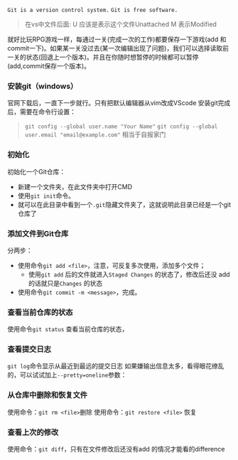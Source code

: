 `Git is a version control system.`
`Git is free software.`
> 在vs中文件后面:
 U 应该是表示这个文件Unattached
 M 表示Modified
>                
就好比玩RPG游戏一样，每通过一关(完成一次的工作)都要保存一下游戏(add 和commit一下)。如果某一关没过去(某一次编辑出现了问题)，我们可以选择读取前一关的状态(回退上一个版本)。并且在你随时想暂停的时候都可以暂停(add,commit保存一个版本)。

### 安装git（windows）
官网下载后，一直下一步就行。只有把默认编辑器从vim改成VScode
安装git完成后，需要在命令行设置：
> `git config --global user.name "Your Name"`
> `git config --global user.email "email@example.com"`
相当于自报家门

### 初始化
初始化一个Git仓库：
- 新建一个文件夹，在此文件夹中打开CMD
- 使用`git init`命令。
- 就可以在此目录中看到一个`.git`隐藏文件夹了，这就说明此目录已经是一个git仓库了

### 添加文件到Git仓库
分两步：
- 使用命令`git add <file>`，注意，可反复多次使用，添加多个文件；
    - 使用`git add` 后的文件就进入`Staged Changes` 的状态了，修改后还没 add 的话就只是`Changes` 的状态
- 使用命令`git commit -m <message>`，完成。

### 查看当前仓库的状态
使用命令`git status` 查看当前仓库的状态，
### 查看提交日志
`git log`命令显示从最近到最远的提交日志 
如果嫌输出信息太多，看得眼花缭乱的，可以试试加上`--pretty=oneline`参数：

### 从仓库中删除和恢复文件
使用命令：`git rm <file>`删除
使用命令：`git restore <file>` 恢复


### 查看上次的修改
使用命令：`git diff`，只有在文件修改后还没有add 的情况才能看的difference

